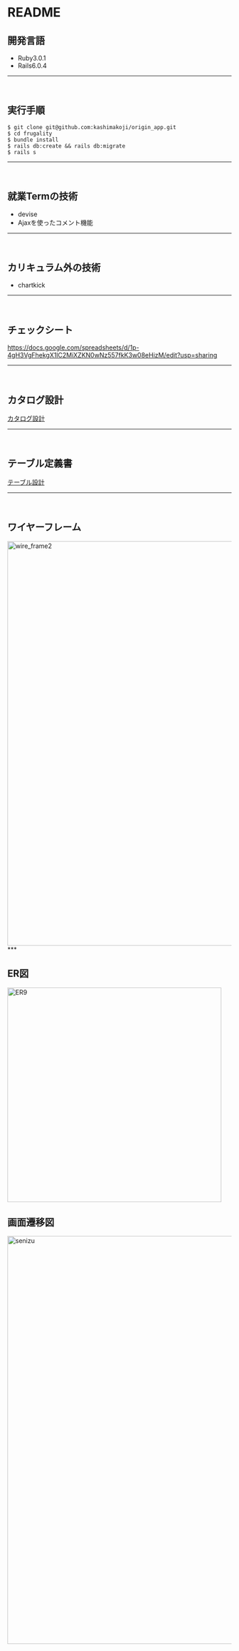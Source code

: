 # README

## 開発言語
* Ruby3.0.1
* Rails6.0.4
***
<br />

## 実行手順
```
$ git clone git@github.com:kashimakoji/origin_app.git
$ cd frugality
$ bundle install
$ rails db:create && rails db:migrate
$ rails s
```
***
<br />

## 就業Termの技術
* devise
* Ajaxを使ったコメント機能
***
<br />

## カリキュラム外の技術
* chartkick
***
<br />

## チェックシート
https://docs.google.com/spreadsheets/d/1p-4gH3VgFhekgX1lC2MiXZKN0wNz557fkK3w08eHizM/edit?usp=sharing
***
<br />

## カタログ設計
[カタログ設計](https://docs.google.com/spreadsheets/d/1p-4gH3VgFhekgX1lC2MiXZKN0wNz557fkK3w08eHizM/edit?usp=sharing)
***
<br />

## テーブル定義書
[テーブル設計](https://docs.google.com/spreadsheets/d/1p-4gH3VgFhekgX1lC2MiXZKN0wNz557fkK3w08eHizM/edit?usp=sharing)
***
<br />

## ワイヤーフレーム
<img width="907" alt="wire_frame2" src="https://user-images.githubusercontent.com/84718987/148703890-92808ced-e760-4711-8112-287e18e35c69.png">
***
<br />

## ER図
<img width="481" alt="ER9" src="https://user-images.githubusercontent.com/84718987/150064188-0f9fb5f9-ebdb-4a1b-b550-0fdd922c6422.png">

<br />

## 画面遷移図
<img width="915" alt="senizu" src="https://user-images.githubusercontent.com/84718987/148704161-f3ff566f-a45b-4282-9009-9c064576e8db.png">

<br />
